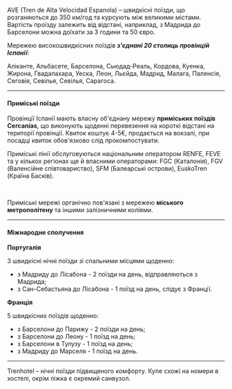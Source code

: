 AVE (Tren de Alta Velocidad Espanola) – швидкісні поїзди, що розганяються до 350 км/год та курсують між великими містами. Вартість проїзду залежить від відстані, наприклад, з Мадрида до Барселони можна доїхати за 3 години та 50 євро.

Мережею високошвидкісних поїздів ***з'єднані 20 столиць провінцій Іспанії***:

Аліканте, Альбасете, Барселона, Сьюдад-Реаль, Кордова, Куенка, Жирона, Гвадалахара, Уеска, Леон, Льєйда, Мадрид, Малага, Паленсія, Сеговія, Севілья, Севілья, Сарагоса.

***

#### Приміські поїзди

Провінції Іспанії мають власну об'єднану мережу **приміських поїздів Cercanías**, що виконують щоденні перевезення на короткі відстані на території провінції. Квиток коштує 4-5€, продається на вокзалі, при посадці квиток обов'язково слід прокомпостувати.

<section>

Приміські лінії обслуговуються національним оператором RENFE, FEVE та у кількох регіонах ще й власними операторами: FGC (Каталонія), FGV (Валенсійне співтовариство), SFM (Балеарські острови), EuskoTren (Країна Басків).
</section>

</br>


<section type="note">

Приміські мережі органічно пов'язані з мережею **міського метрополітену** та іншими залізничними коліями. 
</section>

***

#### Міжнародне сполучення

**Португалія**

3 швидкісні нічні поїзди зі спальними місцями щоденно:

- з Мадриду до Лісабона - 2 поїзди на день, відправляються з Мадрида;
- з Сан-Себастьяна до Лісабона - 1 поїзд на день, слідує з Франції.


**Франція**

5 швидкісних поїздів щоденно:

- з Барселони до Парижу - 2 поїзди на день;
- з Барселони до Леону - 1 поїзд на день;
- з Барселони в Тулузу - 1 поїзд на день;
- з Мадриду до Марселя - 1 поїзд на день.

***

Trenhotel – нічні поїзди підвищеного комфорту. Купе схожі на номери в хостелі, окрім ліжка є окремий санвузол.

